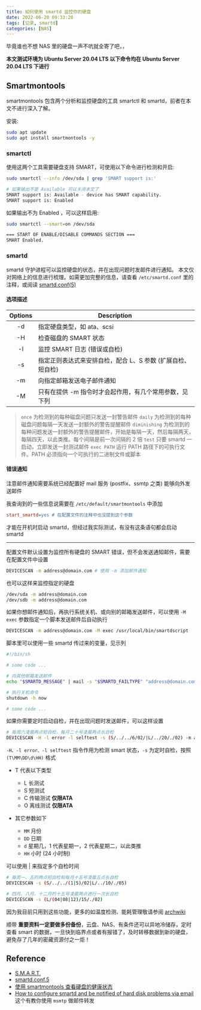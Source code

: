 ```yaml
---
title: 如何使用 smartd 监控你的硬盘
date: 2022-06-20 09:33:20
tags: [记录, smartd]
categories: [NAS]
---
```


毕竟谁也不想 NAS 里的硬盘一声不吭就全寄了吧，，

<!--more-->

**本文测试环境为 Ubuntu Server 20.04 LTS
以下命令均在 Ubuntu Server 20.04 LTS 下进行**

## Smartmontools

smartmontools 包含两个分析和监控硬盘的工具 smartctl 和 smartd，前者在本文不进行深入了解。

安装:

```bash
sudo apt update
sudo apt install smartmontools -y
```

### smartctl

使用这两个工具需要硬盘支持 SMART，可使用以下命令进行检测和开启:

```bash
sudo smartctl --info /dev/sda | grep 'SMART support is:'

# 如果输出不是 Available 可以关闭本文了
SMART support is: Available - device has SMART capability.
SMART support is: Enabled
```

如果输出不为 Enabled ，可以这样启用:

```bash
sudo smartctl --smart=on /dev/sda

=== START OF ENABLE/DISABLE COMMANDS SECTION ===
SMART Enabled.
```

### smartd

smartd 守护进程可以监控硬盘的状态，并在出现问题时发邮件进行通知。
本文仅对网络上的信息进行梳理。如需更加完整的信息，请查看 `/etc/smartd.conf` 里的注释，或阅读 [smartd.conf(5)](https://man.archlinux.org/man/smartd.conf.5)

#### 选项描述

| Options | Description |
| :---: | --- |
| -d | 指定硬盘类型，如 ata、scsi |
| -H | 检查磁盘的 SMART 状态 |
| -l | 监控 SMART 日志 (错误或自检) |
| -s | 指定正则表达式来安排自检，配合 L、S 参数 (扩展自检、短自检) |
| -m | 向指定邮箱发送电子邮件通知 |
| -M | 只有在提供 -m 指令时才会起作用，有几个常用参数，见下列 |

> `once` 为检测到的每种磁盘问题只发送一封警告邮件
> `daily` 为检测到的每种磁盘问题每隔一天发送一封额外的警告提醒邮件
> `diminishing` 为检测到的每种问题发送一封额外的警告提醒邮件，开始是每隔一天，然后每隔两天，每隔四天，以此类推。每个间隔是前一次间隔的 2 倍
> `test` 只要 smartd 一启动，立即发送一封测试邮件
> `exec PATH` 运行 PATH 路径下的可执行文件。PATH 必须指向一个可执行的二进制文件或脚本

#### 错误通知

注意邮件通知需要系统已经配置好 mail 服务 (postfix、ssmtp 之类) 能够向外发送邮件

我查询到的一些信息说需要在 `/etc/default/smartmontools` 中添加

```ini
start_smartd=yes # 在配置文件的注释中也没提到这个参数
```

才能在开机时启动 smartd，但经过我实际测试，有没有这条语句都会启动 smartd

----

配置文件默认设置为监控所有硬盘的 SMART 错误，但不会发送通知邮件，需要在配置文件中设置

```bash
DEVICESCAN -m address@domain.com # 使用 -m 添加邮件通知
```

也可以这样来监控指定的硬盘

```bash
/dev/sda -m address@domain.com
/dev/sdb -m address@domain.com
```

如果你想邮件通知后，再执行系统关机、或向别的邮箱发送邮件，可以使用
`-M exec` 参数指定一个脚本发送邮件后自动执行

```bash
DEVICESCAN -m address@domain.com -M exec /usr/local/bin/smartdscript
```

脚本里可以使用一些 smartd 传过来的变量，见示列

```bash
#!/bin/sh

# some code ...

# 向其他邮箱发送邮件
echo "$SMARTD_MESSAGE" | mail -s "$SMARTD_FAILTYPE" "address@domain.com"

# 执行关机命令
shutdown -h now

# some code ...
```

如果你需要定时启动自检，并在出现问题时发送邮件，可以这样设置

```bash
# 每周六凌晨两点短自检，每月二十号凌晨两点长自检
DEVICESCAN -H -l error -l selftest -s (S/../../6/02/|L/../20/./02) -m address@domain.com -M diminishing
```

`-H、-l error、-l selftest` 指令作用为检测 smart 状态，`-s` 为定时自检，按照 `(T\MM\DD\d\HH)` 格式

- T 代表以下类型
  - L 长测试
  - S 短测试
  - C 传输测试 **仅限ATA**
  - O 离线测试 **仅限ATA**

- 其它参数如下
  - `MM` 月份
  - `DD` 日期
  - `d` 星期几，1 代表星期一，2 代表星期二，以此类推
  - `HH` 小时 (24 小时制)

可以使用 | 来指定多个自检时间

```bash
# 每周一、五的两点短自检和每月十五号凌晨五点长自检
DEVICESCAN -s (S/../../(1|5)/02|L/../10/./05)

# 四月、八月、十二月的十五号凌晨两点进行一次长自检
DEVICESCAN -s (L/(04|08|12)/15/./02)
```

因为我目前只用到这些功能，更多的如温度检测、能耗管理敬请参阅 [archwiki](https://wiki.archlinux.org/title/S.M.A.R.T.#smartd)

顺带 **重要资料一定要做多份备份**，云盘、NAS、有条件还可以异地冷储存，定时查看 smart 的数据，一旦快到临界点或者有报错了，及时转移数据到新的硬盘，避免存了几年的密藏资源付之一炬！

## Reference

- [S.M.A.R.T.](https://wiki.archlinux.org/title/S.M.A.R.T.)
- [smartd.conf.5](https://man.archlinux.org/man/smartd.conf.5)
- [使用 smartmontools 查看硬盘的健康状态](https://linux.cn/article-4461-2.html)
- [How to configure smartd and be notified of hard disk problems via email](https://linuxconfig.org/how-to-configure-smartd-and-be-notified-of-hard-disk-problems-via-email) 这个有教你使用 `msmtp` 做邮件转发

